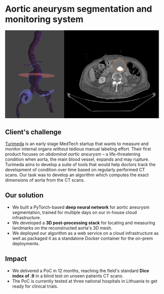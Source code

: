 # Aortic aneurysm segmentation and monitoring system

![Automated aortic aneurysm annotation and 3D reconstruction (left) from raw DICOM images (right)](/images/turimeda.png)

## Client's challenge

[Turimeda](https://www.turimeda.com/) is an early stage MedTech startup that wants to measure and monitor internal organs without tedious manual labeling effort. Their first product focuses on *abdominal aortic aneurysm* – a life-threatening condition when aorta, the main blood vessel, expands and may rupture. Turimeda aims to develop a suite of tools that would help doctors track the development of condition over time based on regularly performed CT scans. Our task was to develop an algorithm which computes the exact dimensions of aorta from the CT scans.

## Our solution

- We built a PyTorch-based **deep neural network** for aortic aneurysm segmentation, trained for multiple days on our in-house cloud infrastructure.
- We developed a **3D post-processing stack** for locating and measuring landmarks on the reconstructed aorta's 3D mesh.
- We deployed our algorithm as a web service on a cloud infrastructure as well as packaged it as a standalone Docker container for the on-prem deployments.

## Impact

- We delivered a PoC in 12 months, reaching the field's standard **Dice index of .9** in a blind test on unseen patients CT scans.
- The PoC is currently tested at three national hospitals in Lithuania to get ready for clinical trials.